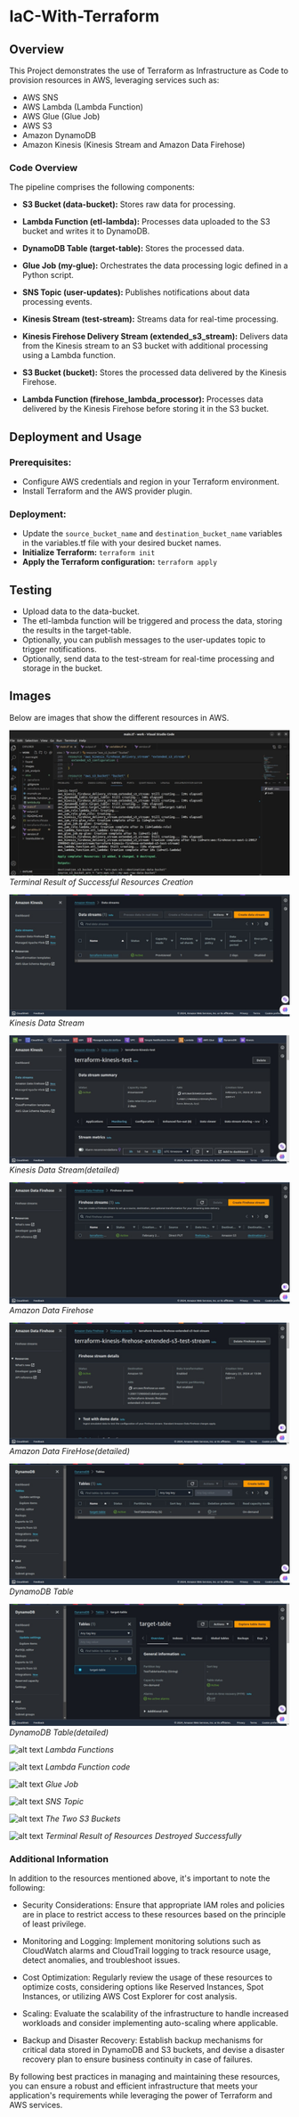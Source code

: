 # IaC-With-Terraform

## Overview

This Project demonstrates the use of Terraform as Infrastructure as Code to provision resources in AWS, leveraging services such as:
-  AWS SNS
-  AWS Lambda (Lambda Function)
-  AWS Glue (Glue Job)
-  AWS S3
-  Amazon DynamoDB
-  Amazon Kinesis (Kinesis Stream and Amazon Data Firehose)



### Code Overview
The pipeline comprises the following components:

- **S3 Bucket (data-bucket):** Stores raw data for processing.

- **Lambda Function (etl-lambda):** Processes data uploaded to the S3 bucket and writes it to DynamoDB.

- **DynamoDB Table (target-table):** Stores the processed data.

- **Glue Job (my-glue):** Orchestrates the data processing logic defined in a Python script.

- **SNS Topic (user-updates):** Publishes notifications about data processing events.

- **Kinesis Stream (test-stream):** Streams data for real-time processing.

- **Kinesis Firehose Delivery Stream (extended_s3_stream):** Delivers data from the Kinesis stream to an S3 bucket with additional processing using a Lambda function.

- **S3 Bucket (bucket):** Stores the processed data delivered by the Kinesis Firehose.

- **Lambda Function (firehose_lambda_processor):** Processes data delivered by the Kinesis Firehose before storing it in the S3 bucket.


## Deployment and Usage
### Prerequisites:
- Configure AWS credentials and region in your Terraform environment.
- Install Terraform and the AWS provider plugin.
### Deployment:
- Update the `source_bucket_name` and `destination_bucket_name` variables in the variables.tf file with your desired bucket names.
- **Initialize Terraform:** `terraform init`
- **Apply the Terraform configuration:** `terraform apply`

## Testing
- Upload data to the data-bucket.
- The etl-lambda function will be triggered and process the data, storing the results in the target-table.
- Optionally, you can publish messages to the user-updates topic to trigger notifications.
- Optionally, send data to the test-stream for real-time processing and storage in the bucket.


## Images
Below are images that show the different resources in AWS.

![alt text](images/image.jpg)
*Terminal Result of Successful Resources Creation*


![alt text](images/image-1.png)
*Kinesis Data Stream*


![alt text](images/Image-2.jpg)
*Kinesis Data Stream(detailed)*


![alt text](images/image-3.png)
*Amazon Data Firehose*

![alt text](images/image-4.png)
*Amazon Data FireHose(detailed)*

![alt text](images/image-5.png)
*DynamoDB Table*

![alt text](images/image-6.png)
*DynamoDB Table(detailed)*

![alt text](images/image-7.png)
*Lambda Functions*

![alt text](images/image-8.png)
*Lambda Function code*

![alt text](images/image-9.png)
*Glue Job*

![alt text](images/image-10.png)
*SNS Topic*

![alt text](images/image-11.png)
*The Two S3 Buckets*

![alt text](images/image-12.png)
*Terminal Result of Resources Destroyed Successfully*


### Additional Information

In addition to the resources mentioned above, it's important to note the following:

- Security Considerations: Ensure that appropriate IAM roles and policies are in place to restrict access to these resources based on the principle of least privilege.

- Monitoring and Logging: Implement monitoring solutions such as CloudWatch alarms and CloudTrail logging to track resource usage, detect anomalies, and troubleshoot issues.

- Cost Optimization: Regularly review the usage of these resources to optimize costs, considering options like Reserved Instances, Spot Instances, or utilizing AWS Cost Explorer for cost analysis.

- Scaling: Evaluate the scalability of the infrastructure to handle increased workloads and consider implementing auto-scaling where applicable.

- Backup and Disaster Recovery: Establish backup mechanisms for critical data stored in DynamoDB and S3 buckets, and devise a disaster recovery plan to ensure business continuity in case of failures.

By following best practices in managing and maintaining these resources, you can ensure a robust and efficient infrastructure that meets your application's requirements while leveraging the power of Terraform and AWS services.

